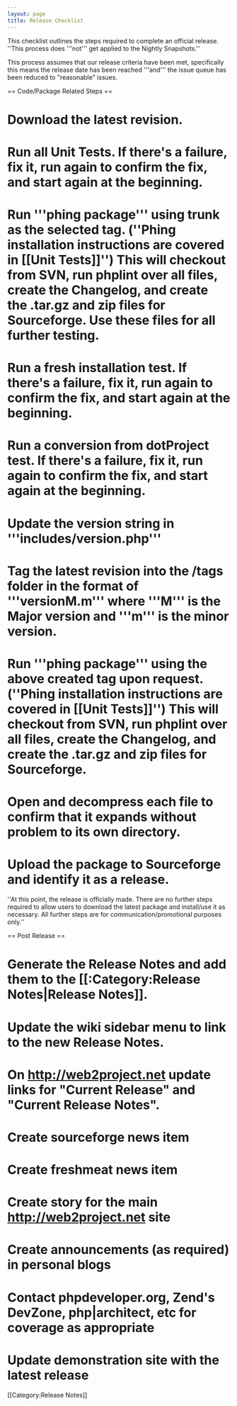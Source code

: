 ```yaml
---
layout: page
title: Release Checklist
---
```


This checklist outlines the steps required to complete an official release.  ''This process does '''not''' get applied to the Nightly Snapshots.''

This process assumes that our release criteria have been met, specifically this means the release date has been reached '''and''' the issue queue has been reduced to "reasonable" issues.

== Code/Package Related Steps ==

#  Download the latest revision.
#  Run all Unit Tests.  If there's a failure, fix it, run again to confirm the fix, and start again at the beginning.
#  Run '''phing package''' using trunk as the selected tag.  (''Phing installation instructions are covered in [[Unit Tests]]'')  This will checkout from SVN, run phplint over all files, create the Changelog, and create the .tar.gz and zip files for Sourceforge.  Use these files for all further testing.
#  Run a fresh installation test.  If there's a failure, fix it, run again to confirm the fix, and start again at the beginning.
#  Run a conversion from dotProject test.  If there's a failure, fix it, run again to confirm the fix, and start again at the beginning.
#  Update the version string in '''includes/version.php'''
#  Tag the latest revision into the /tags folder in the format of '''versionM.m''' where '''M''' is the Major version and '''m''' is the minor version.
#  Run '''phing package''' using the above created tag upon request.  (''Phing installation instructions are covered in [[Unit Tests]]'')  This will checkout from SVN, run phplint over all files, create the Changelog, and create the .tar.gz and zip files for Sourceforge.
#  Open and decompress each file to confirm that it expands without problem to its own directory.
#  Upload the package to Sourceforge and identify it as a release.

''At this point, the release is officially made.  There are no further steps required to allow users to download the latest package and install/use it as necessary.  All further steps are for communication/promotional purposes only.''

== Post Release ==

#  Generate the Release Notes and add them to the [[:Category:Release Notes|Release Notes]].
#  Update the wiki sidebar menu to link to the new Release Notes.
#  On http://web2project.net update links for "Current Release" and "Current Release Notes".
#  Create sourceforge news item
#  Create freshmeat news item
#  Create story for the main http://web2project.net site
#  Create announcements (as required) in personal blogs
#  Contact phpdeveloper.org, Zend's DevZone, php|architect, etc for coverage as appropriate
#  Update demonstration site with the latest release

[[Category:Release Notes]]
